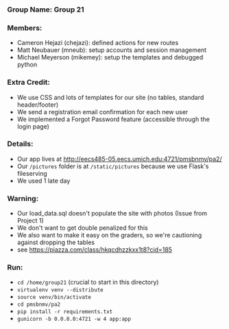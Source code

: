 
### Group Name: Group 21

### Members:
  - Cameron Hejazi (chejazi): defined actions for new routes
  - Matt Neubauer (mneub): setup accounts and session management
  - Michael Meyerson (mikemey): setup the templates and debugged python

### Extra Credit:
  - We use CSS and lots of templates for our site (no tables, standard header/footer)
  - We send a registration email confirmation for each new user
  - We implemented a Forgot Password feature (accessible through the login page)

### Details:
  - Our app lives at http://eecs485-05.eecs.umich.edu:4721/pmsbnmv/pa2/
  - Our `/pictures` folder is at  `/static/pictures` because we use Flask's fileserving
  - We used 1 late day

### Warning:
  - Our load_data.sql doesn't populate the site with photos (Issue from Project 1)
  - We don't want to get double penalized for this
  - We also want to make it easy on the graders, so we're cautioning against dropping the tables
  - see https://piazza.com/class/hkqcdhzzkxx1t8?cid=185

### Run: 
  - `cd /home/group21` (crucial to start in this directory)
  - `virtualenv venv --distribute`
  - `source venv/bin/activate`
  - `cd pmsbnmv/pa2`
  - `pip install -r requirements.txt`
  - `gunicorn -b 0.0.0.0:4721 -w 4 app:app`

